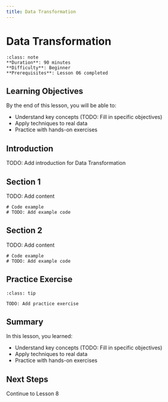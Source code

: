 ```yaml
---
title: Data Transformation
---
```


# Data Transformation

```{admonition} Lesson Info
:class: note
**Duration**: 90 minutes
**Difficulty**: Beginner
**Prerequisites**: Lesson 06 completed
```

## Learning Objectives

By the end of this lesson, you will be able to:

- Understand key concepts (TODO: Fill in specific objectives)
- Apply techniques to real data
- Practice with hands-on exercises

## Introduction

TODO: Add introduction for Data Transformation

## Section 1

TODO: Add content

```{code-cell} ipython3
# Code example
# TODO: Add example code
```

## Section 2

TODO: Add content

```{code-cell} ipython3
# Code example
# TODO: Add example code
```

## Practice Exercise

```{admonition} Exercise
:class: tip

TODO: Add practice exercise
```

## Summary

In this lesson, you learned:

- Understand key concepts (TODO: Fill in specific objectives)
- Apply techniques to real data
- Practice with hands-on exercises

## Next Steps

Continue to Lesson 8

<!--
INSTRUCTOR NOTES

Skills covered (from references/skills/data-science/):
1. adjusting-financial-withdrawals-for-inflation-in-simulations.md
   - Adjusting financial withdrawals for inflation in simulations
   - Difficulty: intermediate
2. applying-sine-and-cosine-transformations-to-time-series-data.md
   - Applying Sine and Cosine Transformations to Time Series Data
   - Difficulty: intermediate
3. comparing-multiple-variables-between-two-groups.md
   - Comparing Multiple Variables Between Two Groups
   - Difficulty: intermediate
4. converting-probabilities-to-binary-classifications.md
   - Converting Probabilities to Binary Classifications
   - Difficulty: intermediate
5. creating-derived-features-in-pandas.md
   - Creating Derived Features in Pandas
   - Difficulty: intermediate
6. creating-line-charts-with-plotly-graph-objects.md
   - Creating Line Charts with Plotly Graph Objects
   - Difficulty: intermediate
7. creating-pivot-tables-in-pandas-for-heat-map-visualization.md
   - Creating Pivot Tables in Pandas for Heat Map Visualization
   - Difficulty: intermediate
8. creating-pivot-tables-with-pandas.md
   - Creating Pivot Tables with Pandas
   - Difficulty: intermediate
9. customizing-plotly-express-line-charts.md
   - Customizing Plotly Express Line Charts
   - Difficulty: intermediate
10. defining-derived-functions-using-integration-in-python.md
   - Defining Derived Functions Using Integration in Python
   - Difficulty: intermediate
-->